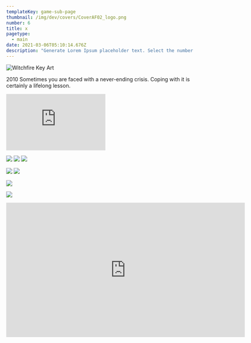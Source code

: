 ```yaml
---
templateKey: game-sub-page
thumbnail: /img/dev/covers/CoverAF02_logo.png
number: 6
title: x
pagetype:
  - main
date: 2021-03-06T05:10:14.676Z
description: "Generate Lorem Ipsum placeholder text. Select the number of characters, words, sentences or paragraphs, and hit generate!"
---
```


![Witchfire Key Art](/img/dev/covers/CoverAF02.png)




2010 Sometimes you are faced with a never-ending crisis. Coping with it is certainly a lifelong lesson. 


<iframe width="266" height="151" src="https://www.youtube.com/embed/xUL5yPTW9Gk" title="Afterfall  Insanity  E3 2010   Teaser Trailer" frameborder="0" allow="accelerometer; autoplay; clipboard-write; encrypted-media; gyroscope; picture-in-picture; web-share" allowfullscreen></iframe>

![](/img/dev/games/123123.jpg)
![](/img/dev/games/124124512.jpg)
![](/img/dev/games/93.jpg)




![](/img/dev/itm1.png)
![](/img/dev/itm1.png)


![](/img/dev/itm1.png)


![](/img/dev/rsc6.jpg)

<iframe title="vimeo-player" src="https://player.vimeo.com/video/35271180?h=8d1d7dcc52" width="640" height="360" frameborder="0"    allowfullscreen></iframe>
